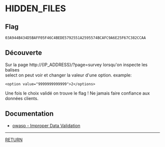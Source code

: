 # HIDDEN_FILES

## Flag
```
03A944B434D5BAFF05F46C4BEDE5792551A2595574BCAFC9A6E25F67C382CCAA
```

## Découverte

Sur la page http://{IP_ADDRESS}/?page=survey lorsqu'on inspecte les balises \
select on peut voir et changer la valeur d'une option.
example:
```
<option value="9999999999999">2</options>
```
Une fois le choix validé on trouve le flag ! Ne jamais faire confiance aux \
données clients.

## Documentation
- [owasp - Improper Data Validation](https://owasp.org/www-community/vulnerabilities/Improper_Data_Validation)

---

[RETURN](https://github.com/jlange91/darkly)
